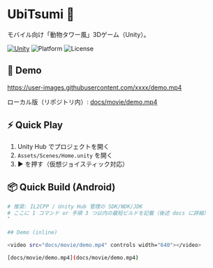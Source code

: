 # UbiTsumi 🐾
モバイル向け「動物タワー風」3Dゲーム（Unity）。

[![Unity](https://img.shields.io/badge/Unity-6000.0.48f1-blue?logo=unity)](#)
![Platform](https://img.shields.io/badge/Platform-Android-lightgrey)
![License](https://img.shields.io/badge/License-MIT-green)

## 🎥 Demo
<!-- A: GitHubにMP4を直接（編集画面へドラッグ&ドロップでURLが入る） -->
https://user-images.githubusercontent.com/xxxx/demo.mp4

ローカル版（リポジトリ内）: [docs/movie/demo.mp4](docs/movie/demo.mp4)
<!-- B: YouTube版（軽量）
[![Watch the demo](https://img.youtube.com/vi/VIDEO_ID/hqdefault.jpg)](https://youtu.be/VIDEO_ID)
-->
<!-- C: GIF版 -->
<!-- ![gameplay](docs/images/demo.gif) -->

## ⚡ Quick Play
1. Unity Hub でプロジェクトを開く  
2. `Assets/Scenes/Home.unity` を開く  
3. ▶ を押す（仮想ジョイスティック対応）

## 📦 Quick Build (Android)
```bash
# 推奨: IL2CPP / Unity Hub 管理の SDK/NDK/JDK
# ここに 1 コマンド or 手順 3 つ以内の最短ビルドを記載（後述 docs に詳細）
`

## Demo (inline)

<video src="docs/movie/demo.mp4" controls width="640"></video>

[docs/movie/demo.mp4](docs/movie/demo.mp4)
